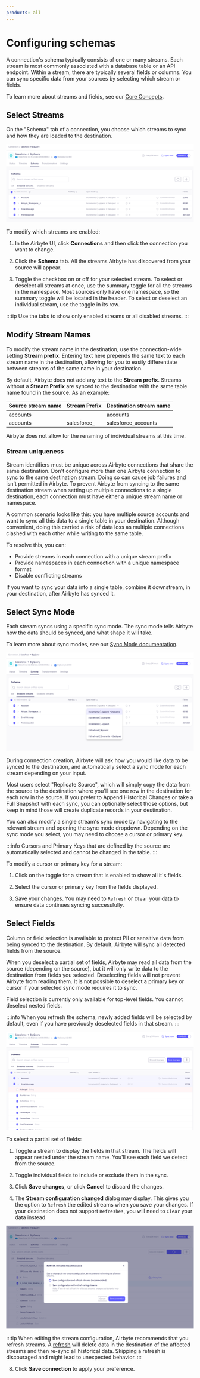 ```yaml
---
products: all
---
```


# Configuring schemas

A connection's schema typically consists of one or many streams. Each stream is most commonly associated with a database table or an API endpoint. Within a stream, there are typically several fields or columns. You can sync specific data from your sources by selecting which stream or fields.

To learn more about streams and fields, see our [Core Concepts](/platform/using-airbyte/core-concepts/).

## Select Streams

On the "Schema" tab of a connection, you choose which streams to sync and how they are loaded to the destination.

![Enabled Streams](./assets/schema-tab-streams.png)

To modify which streams are enabled:

1. In the Airbyte UI, click **Connections** and then click the connection you want to change.

2. Click the **Schema** tab. All the streams Airbyte has discovered from your source will appear.

3. Toggle the checkbox on or off for your selected stream. To select or deselect all streams at once, use the summary toggle for all the streams in the namespace. Most sources only have one namespace, so the summary toggle will be located in the header. To select or deselect an individual stream, use the toggle in its row.

:::tip
Use the tabs to show only enabled streams or all disabled streams.
:::

## Modify Stream Names

To modify the stream name in the destination, use the connection-wide setting **Stream prefix**. Entering text here prepends the same text to each stream name in the destination, allowing for you to easily differentiate between streams of the same name in your destination.

By default, Airbyte does not add any text to the **Stream prefix**. Streams without a **Stream Prefix** are synced to the destination with the same table name found in the source. As an example:

| Source stream name | Stream Prefix | Destination stream name |
| ------------------ | ------------- | ----------------------- |
| accounts           |               | accounts                |
| accounts           | salesforce\_  | salesforce_accounts     |

Airbyte does not allow for the renaming of individual streams at this time.

### Stream uniqueness

Stream identifiers must be unique across Airbyte connections that share the same destination. Don't configure more than one Airbyte connection to sync to the same destination stream. Doing so can cause job failures and isn't permitted in Airbyte. To prevent Airbyte from syncing to the same destination stream when setting up multiple connections to a single destination, each connection must have either a unique stream name or namespace.

A common scenario looks like this: you have multiple source accounts and want to sync all this data to a single table in your destination. Although convenient, doing this carried a risk of data loss as multiple connections clashed with each other while writing to the same table.

To resolve this, you can:

- Provide streams in each connection with a unique stream prefix
- Provide namespaces in each connection with a unique namespace format
- Disable conflicting streams

If you want to sync your data into a single table, combine it downstream, in your destination, after Airbyte has synced it.

## Select Sync Mode

Each stream syncs using a specific sync mode. The sync mode tells Airbyte how the data should be synced, and what shape it will take.

To learn more about sync modes, see our [Sync Mode documentation](/platform/using-airbyte/core-concepts/sync-modes/).

![Select Sync Mode](./assets/select-sync-mode.png)

During connection creation, Airbyte will ask how you would like data to be synced to the destination, and automatically select a sync mode for each stream depending on your input.

Most users select "Replicate Source", which will simply copy the data from the source to the destination where you'll see one row in the destination for each row in the source. If you prefer to Append Historical Changes or take a Full Snapshot with each sync, you can optionally select those options, but keep in mind those will create duplicate records in your destination.

You can also modify a single stream's sync mode by navigating to the relevant stream and opening the sync mode dropdown. Depending on the sync mode you select, you may need to choose a cursor or primary key.

:::info
Cursors and Primary Keys that are defined by the source are automatically selected and cannot be changed in the table.
:::

To modify a cursor or primary key for a stream:

1. Click on the toggle for a stream that is enabled to show all it's fields.

2. Select the cursor or primary key from the fields displayed.

3. Save your changes. You may need to `Refresh` or `Clear` your data to ensure data continues syncing successfully.

## Select Fields

Column or field selection is available to protect PII or sensitive data from being synced to the destination. By default, Airbyte will sync all detected fields from the source.

When you deselect a partial set of fields, Airbyte may read all data from the source (depending on the source), but it will only write data to the destination from fields you selected. Deselecting fields will not prevent Airbyte from reading them. It is not possible to deselect a primary key or cursor if your selected sync mode requires it to sync.

Field selection is currently only available for top-level fields. You cannot deselect nested fields.

:::info
When you refresh the schema, newly added fields will be selected by default, even if you have previously deselected fields in that stream.
:::

![Field Selection](./assets/field-selection.png)

To select a partial set of fields:

1. Toggle a stream to display the fields in that stream. The fields will appear nested under the stream name. You'll see each field we detect from the source.

2. Toggle individual fields to include or exclude them in the sync.

3. Click **Save changes**, or click **Cancel** to discard the changes.

4. The **Stream configuration changed** dialog may display. This gives you the option to `Refresh` the edited streams when you save your changes. If your destination does not support `Refreshes`, you will need to `Clear` your data instead.

![Refresh Modal](./assets/refresh-modal.png)

:::tip
When editing the stream configuration, Airbyte recommends that you refresh streams. A [refresh](/platform/operator-guides/refreshes) will delete data in the destination of the affected streams and then re-sync all historical data. Skipping a refresh is discouraged and might lead to unexpected behavior.
:::

8. Click **Save connection** to apply your preference.
